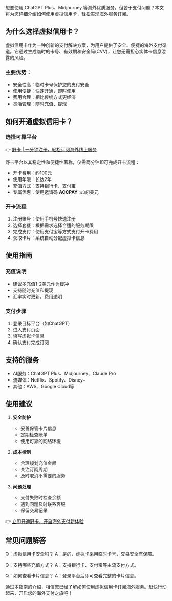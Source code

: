 想要使用 ChatGPT Plus、Midjourney 等海外优质服务，但苦于支付问题？本文将为您详细介绍如何使用虚拟信用卡，轻松实现海外服务订阅。

## 为什么选择虚拟信用卡？

虚拟信用卡作为一种创新的支付解决方案，为用户提供了安全、便捷的海外支付渠道。它通过生成临时的卡号、有效期和安全码(CVV)，让您无需担心实体卡信息泄露的风险。

### 主要优势：

- 安全性高：临时卡号保护您的支付安全
- 使用便捷：快速开通，即时使用
- 费用合理：相比传统方式更经济
- 灵活管理：随时充值、提现

## 如何开通虚拟信用卡？

### 选择可靠平台

👉 [野卡 | 一分钟注册，轻松订阅海外线上服务](https://bit.ly/bewildcard)

野卡平台以其稳定性和便捷性著称，仅需两分钟即可完成开卡流程：

- 开卡费用：约100元
- 使用年限：长达2年
- 充值方式：支持银行卡、支付宝
- 专属优惠：使用邀请码 **ACCPAY** 立减1美元

### 开卡流程

1. 注册账号：使用手机号快速注册
2. 选择套餐：根据需求选择合适的服务期限
3. 完成支付：使用支付宝等方式支付开卡费用
4. 获取卡片：系统自动分配虚拟卡信息

## 使用指南

### 充值说明

- 建议多充值1-2美元作为缓冲
- 支持随时充值和提现
- 汇率实时更新，费用透明

### 支付步骤

1. 登录目标平台（如ChatGPT）
2. 进入支付页面
3. 填写虚拟卡信息
4. 确认支付完成订阅

## 支持的服务

- AI服务：ChatGPT Plus、Midjourney、Claude Pro
- 流媒体：Netflix、Spotify、Disney+
- 其他：AWS、Google Cloud等

## 使用建议

1. **安全防护**
   - 妥善保管卡片信息
   - 定期检查账单
   - 使用可靠的网络环境

2. **成本控制**
   - 合理规划充值金额
   - 关注订阅周期
   - 及时取消不需要的服务

3. **问题处理**
   - 支付失败时检查余额
   - 遇到问题及时联系客服
   - 保留交易记录

👉 [立即开通野卡，开启海外支付新体验](https://bit.ly/bewildcard)

## 常见问题解答

Q：虚拟信用卡安全吗？
A：是的，虚拟卡采用临时卡号，交易安全有保障。

Q：支持哪些充值方式？
A：支持银行卡、支付宝等主流支付方式。

Q：如何查看卡片信息？
A：登录平台后即可查看完整的卡片信息。

通过本指南的介绍，相信您已经了解如何使用虚拟信用卡订阅海外服务。赶快行动起来，开启您的海外支付之旅吧！